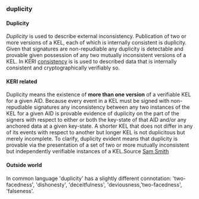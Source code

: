 ### duplicity

<h4>Duplicity</h4><p><em>Duplicity</em> is used to describe external inconsistency. Publication of two or more versions of a KEL, each of which is internally consistent is duplicity. Given that signatures are non-repudiable any duplicity is detectable and provable given possession of any two mutually inconsistent versions of a KEL. In KERI <a href="inconsistency">consistency</a> is is used to described data that is internally consistent and cryptographically verifiably so.</p><h4>KERI related</h4><p>Duplicity means the existence of <strong>more than one version</strong> of a verifiable KEL for a given AID. Because every event in a KEL must be signed with non-repudiable signatures any inconsistency between any two instances of the KEL for a given AID is provable evidence of duplicity on the part of the signers with respect to either or both the key-state of that AID and/or any anchored data at a given key-state. A shorter KEL that does not differ in any of its events with respect to another but longer KEL is not duplicitous but merely incomplete. To clarify, duplicity evident means that duplicity is provable via the presentation of a set of two or more mutually inconsistent but independently verifiable instances of a KEL.Source <a href="https://github.com/WebOfTrust/ietf-keri/blob/main/draft-ssmith-keri.md#basic-terminology">Sam Smith</a></p><h4>Outside world</h4><p>In common language &#39;duplicity&#39; has a slightly different connotation: &#39;two-facedness&#39;, &#39;dishonesty&#39;, &#39;deceitfulness&#39;, &#39;deviousness,&#39;two-facedness&#39;, &#39;falseness&#39;.</p>